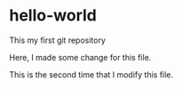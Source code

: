 # hello-world
This my first git repository

Here, I made some change for this file.

This is the second time that I modify this file.
